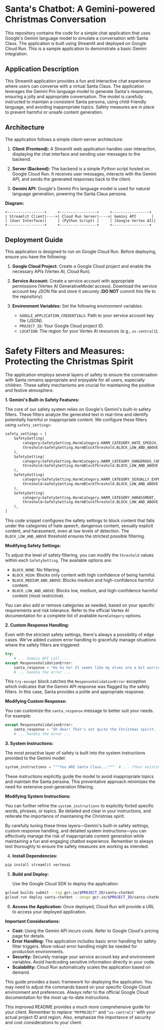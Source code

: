 # Santa's Chatbot: A Gemini-powered Christmas Conversation

This repository contains the code for a simple chat application that uses Google's Gemini language model to simulate a conversation with Santa Claus.  The application is built using Streamlit and deployed on Google Cloud Run. This is a sample application to demonstrate a basic Gemini integration.


## Application Description

This Streamlit application provides a fun and interactive chat experience where users can converse with a virtual Santa Claus.  The application leverages the Gemini Pro language model to generate Santa's responses, ensuring a jolly and appropriate conversation. The model is carefully instructed to maintain a consistent Santa persona, using child-friendly language, and avoiding inappropriate topics.  Safety measures are in place to prevent harmful or unsafe content generation.

## Architecture

The application follows a simple client-server architecture:

1. **Client (Frontend):** A Streamlit web application handles user interaction, displaying the chat interface and sending user messages to the backend.

2. **Server (Backend):** The backend is a simple Python script hosted on Google Cloud Run.  It receives user messages, interacts with the Gemini API, and sends the generated responses back to the client.

3. **Gemini API:** Google's Gemini Pro language model is used for natural language generation, powering the Santa Claus persona.

**Diagram:**

```
+-----------------+     +-----------------+     +-----------------+
| Streamlit Client|---->| Cloud Run Server|---->| Gemini API       |
| (User Interface)|     | (Python Script) |     | (Google Vertex AI)|
+-----------------+     +-----------------+     +-----------------+
```

## Deployment Guide

This application is designed to run on Google Cloud Run.  Before deploying, ensure you have the following:

1. **Google Cloud Project:** Create a Google Cloud project and enable the necessary APIs (Vertex AI, Cloud Run).

2. **Service Account:** Create a service account with appropriate permissions (Vertex AI GenerativeModel access).  Download the service account key JSON file and store it securely (**DO NOT** commit this file to the repository).

3. **Environment Variables:** Set the following environment variables:

   * `GOOGLE_APPLICATION_CREDENTIALS`: Path to your service account key file (JSON).
   * `PROJECT_ID`: Your Google Cloud project ID.
   * `LOCATION`: The region for your Vertex AI resources (e.g., `us-central1`).

# Safety Filters and Measures:  Protecting the Christmas Spirit

The application employs several layers of safety to ensure the conversation with Santa remains appropriate and enjoyable for all users, especially children.  These safety mechanisms are crucial for maintaining the positive and festive atmosphere.

**1. Gemini's Built-in Safety Features:**

The core of our safety system relies on Google's Gemini's built-in safety filters.  These filters analyze the generated text in real-time and identify potentially harmful or inappropriate content.  We configure these filters using `safety_settings`:

```python
safety_settings = [
    SafetySetting(
        category=SafetySetting.HarmCategory.HARM_CATEGORY_HATE_SPEECH,
        threshold=SafetySetting.HarmBlockThreshold.BLOCK_LOW_AND_ABOVE
    ),
    SafetySetting(
        category=SafetySetting.HarmCategory.HARM_CATEGORY_DANGEROUS_CONTENT,
        threshold=SafetySetting.HarmBlockThreshold.BLOCK_LOW_AND_ABOVE
    ),
    SafetySetting(
        category=SafetySetting.HarmCategory.HARM_CATEGORY_SEXUALLY_EXPLICIT,
        threshold=SafetySetting.HarmBlockThreshold.BLOCK_LOW_AND_ABOVE
    ),
    SafetySetting(
        category=SafetySetting.HarmCategory.HARM_CATEGORY_HARASSMENT,
        threshold=SafetySetting.HarmBlockThreshold.BLOCK_LOW_AND_ABOVE
    ),
]
```

This code snippet configures the safety settings to block content that falls under the categories of hate speech, dangerous content, sexually explicit content, and harassment, even at low levels of detection.  The `BLOCK_LOW_AND_ABOVE` threshold ensures the strictest possible filtering.

**Modifying Safety Settings:**

To adjust the level of safety filtering, you can modify the `threshold` values within each `SafetySetting`. The available options are:

* `BLOCK_NONE`: No filtering.
* `BLOCK_HIGH`: Blocks only content with high confidence of being harmful.
* `BLOCK_MEDIUM_AND_ABOVE`: Blocks medium and high-confidence harmful content.
* `BLOCK_LOW_AND_ABOVE`: Blocks low, medium, and high-confidence harmful content (most restrictive).

You can also add or remove categories as needed, based on your specific requirements and risk tolerance.  Refer to the official Vertex AI documentation for a complete list of available `HarmCategory` options.


**2. Custom Response Handling:**

Even with the strictest safety settings, there's always a possibility of edge cases. We've added custom error handling to gracefully manage situations where the safety filters are triggered:


```python
try:
    # ... Gemini API call ...
except ResponseValidationError:
    santa_response = "Ho ho ho! It seems like my elves are a bit worried about that message. Let's keep our conversations focused on the Christmas spirit and all things merry and bright!"
    # ... handle the error ...
```

This `try-except` block catches the `ResponseValidationError` exception which indicates that the Gemini API response was flagged by the safety filters. In this case, Santa provides a polite and appropriate response.

**Modifying Custom Response:**

You can customize the `santa_response` message to better suit your needs. For example:

```python
except ResponseValidationError:
    santa_response = "Oh dear! That's not quite the Christmas spirit.  Let's try talking about something else, perhaps your favorite Christmas tradition?"
    # ... handle the error ...
```

**3. System Instructions:**

The most proactive layer of safety is built into the system instructions provided to the Gemini model:

```python
system_instructions = """You ARE Santa Claus..."""  # ... (Your existing instructions)
```

These instructions explicitly guide the model to avoid inappropriate topics and maintain the Santa persona.  This preventative approach minimizes the need for extensive post-generation filtering.

**Modifying System Instructions:**

You can further refine the `system_instructions` to explicitly forbid specific words, phrases, or topics.  Be detailed and clear in your instructions, and reiterate the importance of maintaining the Christmas spirit.


By carefully tuning these three layers—Gemini's built-in safety settings, custom response handling, and detailed system instructions—you can effectively manage the risk of inappropriate content generation while maintaining a fun and engaging chatbot experience.  Remember to always test thoroughly to ensure the safety measures are working as intended.

4. **Install Dependencies:**

```bash
pip install streamlit vertexai
```

5. **Build and Deploy:**

   Use the Google Cloud SDK to deploy the application:

```bash
gcloud builds submit --tag gcr.io/$PROJECT_ID/santa-chatbot
gcloud run deploy santa-chatbot --image gcr.io/$PROJECT_ID/santa-chatbot --region=$LOCATION --platform managed
```

6. **Access the Application:** Once deployed, Cloud Run will provide a URL to access your deployed application.


**Important Considerations:**

* **Cost:** Using the Gemini API incurs costs. Refer to Google Cloud's pricing page for details.
* **Error Handling:** The application includes basic error handling for safety filter triggers. More robust error handling might be needed for production environments.
* **Security:** Securely manage your service account key and environment variables.  Avoid hardcoding sensitive information directly in your code.
* **Scalability:** Cloud Run automatically scales the application based on demand.

This guide provides a basic framework for deploying the application. You may need to adjust the commands based on your specific Google Cloud environment and preferences.  Always refer to the official Google Cloud documentation for the most up-to-date instructions.

This improved README provides a much more comprehensive guide for your client. Remember to replace `"MYPROJECT"` and `"us-central1"` with your actual project ID and region.  Also, emphasize the importance of security and cost considerations to your client.
